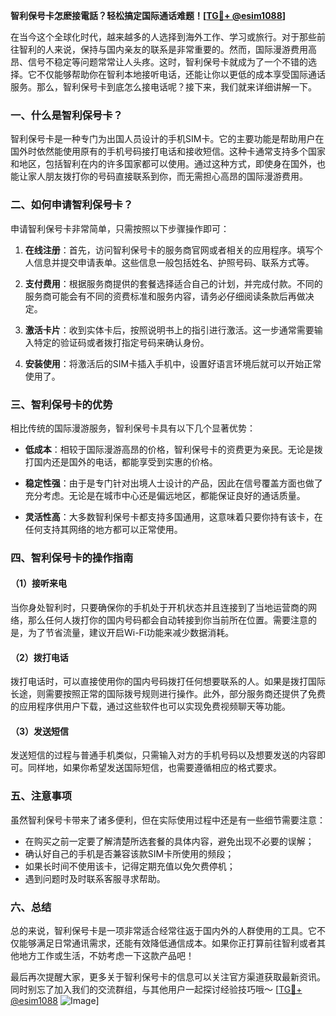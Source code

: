 **智利保号卡怎麽接電話？轻松搞定国际通话难题！[[TG💪+ @esim1088](https://t.me/s/esim1088)]**

在当今这个全球化时代，越来越多的人选择到海外工作、学习或旅行。对于那些前往智利的人来说，保持与国内亲友的联系是非常重要的。然而，国际漫游费用高昂、信号不稳定等问题常常让人头疼。这时，智利保号卡就成为了一个不错的选择。它不仅能够帮助你在智利本地接听电话，还能让你以更低的成本享受国际通话服务。那么，智利保号卡到底怎么接电话呢？接下来，我们就来详细讲解一下。

### 一、什么是智利保号卡？

智利保号卡是一种专门为出国人员设计的手机SIM卡。它的主要功能是帮助用户在国外时依然能使用原有的手机号码接打电话和接收短信。这种卡通常支持多个国家和地区，包括智利在内的许多国家都可以使用。通过这种方式，即使身在国外，也能让家人朋友拨打你的号码直接联系到你，而无需担心高昂的国际漫游费用。

### 二、如何申请智利保号卡？

申请智利保号卡非常简单，只需按照以下步骤操作即可：

1. **在线注册**：首先，访问智利保号卡的服务商官网或者相关的应用程序。填写个人信息并提交申请表单。这些信息一般包括姓名、护照号码、联系方式等。

2. **支付费用**：根据服务商提供的套餐选择适合自己的计划，并完成付款。不同的服务商可能会有不同的资费标准和服务内容，请务必仔细阅读条款后再做决定。

3. **激活卡片**：收到实体卡后，按照说明书上的指引进行激活。这一步通常需要输入特定的验证码或者拨打指定号码来确认身份。

4. **安装使用**：将激活后的SIM卡插入手机中，设置好语言环境后就可以开始正常使用了。

### 三、智利保号卡的优势

相比传统的国际漫游服务，智利保号卡具有以下几个显著优势：

- **低成本**：相较于国际漫游高昂的价格，智利保号卡的资费更为亲民。无论是拨打国内还是国外的电话，都能享受到实惠的价格。
  
- **稳定性强**：由于是专门针对出境人士设计的产品，因此在信号覆盖方面也做了充分考虑。无论是在城市中心还是偏远地区，都能保证良好的通话质量。

- **灵活性高**：大多数智利保号卡都支持多国通用，这意味着只要你持有该卡，在任何支持其网络的地方都可以正常使用。

### 四、智利保号卡的操作指南

#### （1）接听来电

当你身处智利时，只要确保你的手机处于开机状态并且连接到了当地运营商的网络，那么任何人拨打你的国内号码都会自动转接到你当前所在位置。需要注意的是，为了节省流量，建议开启Wi-Fi功能来减少数据消耗。

#### （2）拨打电话

拨打电话时，可以直接使用你的国内号码拨打任何想要联系的人。如果是拨打国际长途，则需要按照正常的国际拨号规则进行操作。此外，部分服务商还提供了免费的应用程序供用户下载，通过这些软件也可以实现免费视频聊天等功能。

#### （3）发送短信

发送短信的过程与普通手机类似，只需输入对方的手机号码以及想要发送的内容即可。同样地，如果你希望发送国际短信，也需要遵循相应的格式要求。

### 五、注意事项

虽然智利保号卡带来了诸多便利，但在实际使用过程中还是有一些细节需要注意：

- 在购买之前一定要了解清楚所选套餐的具体内容，避免出现不必要的误解；
- 确认好自己的手机是否兼容该款SIM卡所使用的频段；
- 如果长时间不使用该卡，记得定期充值以免欠费停机；
- 遇到问题时及时联系客服寻求帮助。

### 六、总结

总的来说，智利保号卡是一项非常适合经常往返于国内外的人群使用的工具。它不仅能够满足日常通讯需求，还能有效降低通信成本。如果你正打算前往智利或者其他地方工作或生活，不妨考虑一下这款产品吧！

最后再次提醒大家，更多关于智利保号卡的信息可以关注官方渠道获取最新资讯。同时别忘了加入我们的交流群组，与其他用户一起探讨经验技巧哦～ [[TG💪+ @esim1088](https://t.me/s/esim1088) ![Image](https://i.postimg.cc/4NQfJmqS/Snipaste-2025-05-13-00-14-12.png)]